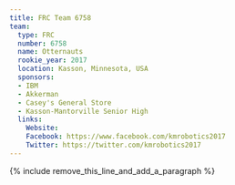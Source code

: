 ```yaml
---
title: FRC Team 6758
team:
  type: FRC
  number: 6758
  name: Otternauts
  rookie_year: 2017
  location: Kasson, Minnesota, USA
  sponsors:
  - IBM
  - Akkerman
  - Casey's General Store
  - Kasson-Mantorville Senior High
  links:
    Website: 
    Facebook: https://www.facebook.com/kmrobotics2017
    Twitter: https://twitter.com/kmrobotics2017
---
```


{% include remove_this_line_and_add_a_paragraph %}